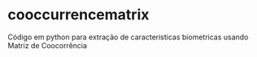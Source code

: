 # cooccurrencematrix
Código em python para extração de caracteristicas biometricas usando Matriz de Coocorrência
